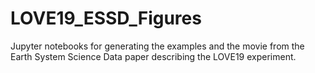 # LOVE19_ESSD_Figures
Jupyter notebooks for generating the examples and the movie from the Earth System Science Data paper describing the LOVE19 experiment. 

